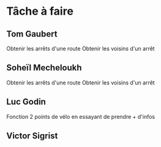 # Tâche à faire

## Tom Gaubert

Obtenir les arrêts d'une route
Obtenir les voisins d'un arrêt

## Soheïl Mecheloukh

Obtenir les arrêts d'une route
Obtenir les voisins d'un arrêt

## Luc Godin

Fonction 2 points de vélo en essayant de prendre + d'infos

## Victor Sigrist


